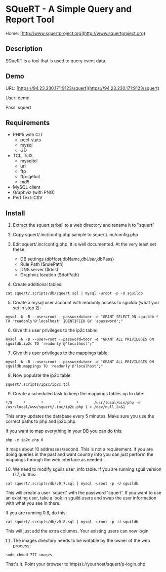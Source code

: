 # SQueRT - A Simple Query and Report Tool

Home: [http://www.squertproject.org](http://www.squertproject.org)


## Description

SQueRT is a tool that is used to query event data.


## Demo

URL: [https://94.23.230.171:9123/squert](https://94.23.230.171:9123/squert)

User: demo

Pass: squert


## Requirements

* PHP5 with CLI
	* pecl-stats
	* mysql
	* GD
* TCL, TclX
	* mysqltcl
	* uri
	* ftp
	* ftp::geturl
	* md5
* MySQL client
* Graphviz (with PNG)
* Perl Text::CSV

## Install

1) Extract the squert tarball to a web directory and rename it to "squert"

2) Copy squert/.inc/config.php.sample to squert/.inc/config.php

3) Edit squert/.inc/config.php, it is well documented. At the very least set these:

    - DB settings ($dbHost,$dbName,$dbUser,$dbPass)
    - Rule Path ($rulePath)
    - DNS server ($dns)
    - Graphviz location ($dotPath)

4) Create additional tables:

`cat squert/.scripts/db/squert.sql | mysql -uroot -p -U sguildb`

5) Create a mysql user account with readonly access to sguildb (what you set in step 2):

`mysql -N -B --user=root --password=toor -e "GRANT SELECT ON sguildb.* TO 'readonly'@'localhost' IDENTIFIED BY 'apassword';"`

6) Give this user privileges to the ip2c table:

`mysql -N -B --user=root --password=toor -e "GRANT ALL PRIVILEGES ON sguildb.ip2c TO 'readonly'@'localhost';"`

7) Give this user privileges to the mappings table:

`mysql -N -B --user=root --password=toor -e "GRANT ALL PRIVILEGES ON sguildb.mappings TO 'readonly'@'localhost';"`

8) Now populate the ip2c table:

`squert/.scripts/Ip2c/ip2c.tcl`

9) Create a scheduled task to keep the mappings tables up to date:

`*/5     *       *       *       *       /usr/local/bin/php -e /usr/local/www/squert/.inc/ip2c.php 1 > /dev/null 2>&1`

This entry updates the database every 5 minutes. Make sure you use the correct paths to php and ip2c.php.

If you want to map everything in your DB you can do this:

`php -e ip2c.php 0`

It maps about 10 addresses/second. This is not a requirement. If you are doing queries in the past and want country
info you can just perform the mappings through the web interface as needed.

10) We need to modify sguils user_info table. If you are running sguil version 0.7, do this:

`cat squert/.scripts/db/v0.7.sql | mysql -uroot -p -U sguildb`

This will create a user 'squert' with the password 'squert'. If you want to use an existing user, take a look in
sguild.users and swap the user information with what you see in there. 

If you are running 0.8, do this:

`cat squert/.scripts/db/v0.8.sql | mysql -uroot -p -U sguildb`

This will just add the extra columns. Your existing users can now login.

11) The images directory needs to be writable by the owner of the web process:

`sudo chmod 777 images`

That's it. Point your browser to http(s)://yourhost/squert/p-login.php
